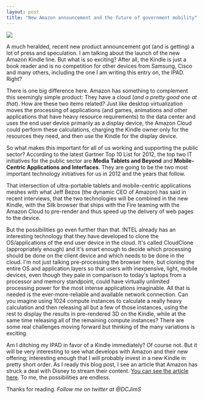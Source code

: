 ```yaml
---
layout: post
title: "New Amazon announcement and the future of government mobility"
---
```


![](https://s3.amazonaws.com/jnswebpage/blog_images/Amazon-kindle-fire-tablet-cheap23-300x225.jpg)

A much heralded, recent new product announcement got (and is getting) a lot of press and speculation.  I am 
talking about the launch of the new Amazon Kindle line. But what is so exciting? After all, the Kindle is 
just a book reader and is no competition for other devices from Samsung, Cisco and many others, including 
the one I am writing this entry on, the IPAD.  Right?

There is one big difference here.  Amazon has something to complement this seemingly simple product: 
They have a cloud (*and a pretty good one at that*).  How are these two items related?  Just like 
desktop virtualization moves the processing of applications (and games, animations and other applications 
that have heavy resource requirements) to the data center and uses the end user device primarily as a 
display device, the Amazon Cloud could perform these calculations, charging the Kindle owner only for the 
resources they need, and then use the Kindle for the display device.

So what makes this important for all of us working and supporting the public sector? According to the latest 
Gartner Top 10 List for 2012, the top two IT initiatives for the public sector are **Media Tablets and Beyond**
 and **Mobile-Centric Applications and Interfaces**.  They are going to be the two most important technology 
initiatives for us in 2012 and the years that follow.

That intersection of  ultra-portable tablets and mobile-centric applications meshes with what Jeff Bezos 
(the dynamic CEO of Amazon) has said in recent interviews, that the two technologies will be combined in 
the new Kindle, with the Silk browser that ships with the Fire teaming with the Amazon Cloud to pre-render 
and thus speed up the delivery of web pages to the device.

But the possibilities go even further than that.  INTEL already has an interesting technology that they 
have developed to clone the OS/applications of the end user device in the cloud.  It's called CloudClone 
(appropriately enough) and it's smart enough to decide which processing should be done on the client device 
and which needs to be done in the cloud.  I'm not just talking pre-processing the browser here, but cloning 
the entire OS and application layers so that users with inexpensive, light, mobile devices, even though 
they pale in comparison to today's laptops from a processor and memory standpoint, could have virtually 
unlimited processing power for the most intense applications imaginable.  All that is needed is the 
ever-more-reliable and available network connection.  Can you imagine using 1024 compute instances to 
calculate a really heavy calculation and then releasing all but a few of those instances, using the rest 
to display the results in pre-rendered 3D on the Kindle, while at the same time releasing all of the 
remaining compute instances?  There are some real challenges moving forward but thinking of the many 
variations is exciting.

Am I ditching my IPAD in favor of a Kindle immediately?  Of course not.  But it will be very interesting 
to see what develops with Amazon and their new offering;  interesting enough that I will probably invest 
in a new Kindle in pretty short order.  As I ready this blog post, I see an article that Amazon has 
struck a deal with Disney to stream their content.  [You can see the article here](http://finance.yahoo.com/news/Disney-Pens-Licensing-Deals-wscheats-4258741656.html?x=0).  To me, the possibilities are endless. 

Thanks for reading.  *Follow me on twitter at @DCJimS*
